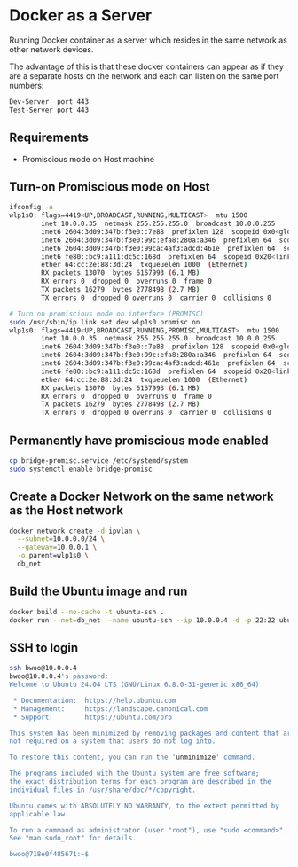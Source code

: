 # Docker as a Server

Running Docker container as a server which resides in the same network as other network devices.

The advantage of this is that these docker containers can appear as if they are a separate hosts on the network and each can listen on the same port numbers:

```md
Dev-Server  port 443
Test-Server port 443
```

## Requirements
- Promiscious mode on Host machine

## Turn-on Promiscious mode on Host
```bash
ifconfig -a
wlp1s0: flags=4419<UP,BROADCAST,RUNNING,MULTICAST>  mtu 1500
        inet 10.0.0.35  netmask 255.255.255.0  broadcast 10.0.0.255
        inet6 2604:3d09:347b:f3e0::7e88  prefixlen 128  scopeid 0x0<global>
        inet6 2604:3d09:347b:f3e0:99c:efa8:280a:a346  prefixlen 64  scopeid 0x0<global>
        inet6 2604:3d09:347b:f3e0:99ca:4af3:adcd:461e  prefixlen 64  scopeid 0x0<global>
        inet6 fe80::bc9:a111:dc5c:168d  prefixlen 64  scopeid 0x20<link>
        ether 64:cc:2e:88:3d:24  txqueuelen 1000  (Ethernet)
        RX packets 13070  bytes 6157993 (6.1 MB)
        RX errors 0  dropped 0  overruns 0  frame 0
        TX packets 16279  bytes 2778498 (2.7 MB)
        TX errors 0  dropped 0 overruns 0  carrier 0  collisions 0

# Turn on promiscious mode on interface (PROMISC)
sudo /usr/sbin/ip link set dev wlp1s0 promisc on
wlp1s0: flags=4419<UP,BROADCAST,RUNNING,PROMISC,MULTICAST>  mtu 1500
        inet 10.0.0.35  netmask 255.255.255.0  broadcast 10.0.0.255
        inet6 2604:3d09:347b:f3e0::7e88  prefixlen 128  scopeid 0x0<global>
        inet6 2604:3d09:347b:f3e0:99c:efa8:280a:a346  prefixlen 64  scopeid 0x0<global>
        inet6 2604:3d09:347b:f3e0:99ca:4af3:adcd:461e  prefixlen 64  scopeid 0x0<global>
        inet6 fe80::bc9:a111:dc5c:168d  prefixlen 64  scopeid 0x20<link>
        ether 64:cc:2e:88:3d:24  txqueuelen 1000  (Ethernet)
        RX packets 13070  bytes 6157993 (6.1 MB)
        RX errors 0  dropped 0  overruns 0  frame 0
        TX packets 16279  bytes 2778498 (2.7 MB)
        TX errors 0  dropped 0 overruns 0  carrier 0  collisions 0
```

## Permanently have promiscious mode enabled
```bash
cp bridge-promisc.service /etc/systemd/system
sudo systemctl enable bridge-promisc
```

## Create a Docker Network on the same network as the Host network
```bash
docker network create -d ipvlan \
  --subnet=10.0.0.0/24 \
  --gateway=10.0.0.1 \
  -o parent=wlp1s0 \
  db_net
```


## Build the Ubuntu image and run
```bash
docker build --no-cache -t ubuntu-ssh .
docker run --net=db_net --name ubuntu-ssh --ip 10.0.0.4 -d -p 22:22 ubuntu-ssh:latest
```

## SSH to login
```bash
ssh bwoo@10.0.0.4
bwoo@10.0.0.4's password: 
Welcome to Ubuntu 24.04 LTS (GNU/Linux 6.8.0-31-generic x86_64)

 * Documentation:  https://help.ubuntu.com
 * Management:     https://landscape.canonical.com
 * Support:        https://ubuntu.com/pro

This system has been minimized by removing packages and content that are
not required on a system that users do not log into.

To restore this content, you can run the 'unminimize' command.

The programs included with the Ubuntu system are free software;
the exact distribution terms for each program are described in the
individual files in /usr/share/doc/*/copyright.

Ubuntu comes with ABSOLUTELY NO WARRANTY, to the extent permitted by
applicable law.

To run a command as administrator (user "root"), use "sudo <command>".
See "man sudo_root" for details.

bwoo@718e0f485671:~$ 
```

